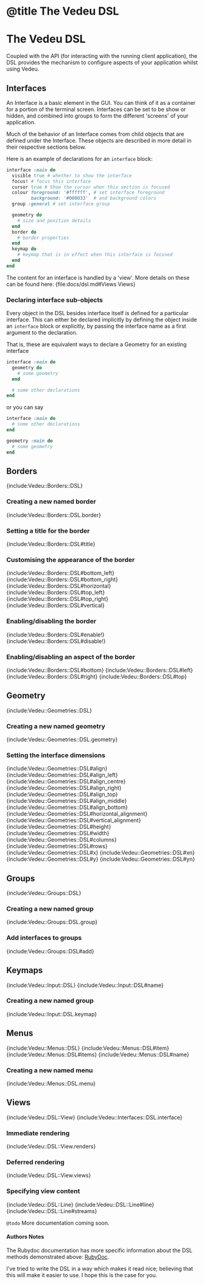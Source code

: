 # @title The Vedeu DSL
# The Vedeu DSL

Coupled with the API (for interacting with the running client
application), the DSL provides the mechanism to configure aspects of
your application whilst using Vedeu.

## Interfaces

An Interface is a basic element in the GUI. You can think of it as a
container for a portion of the terminal screen. Interfaces can be set
to be show or hidden, and combined into groups to form the different
'screens' of your application.

Much of the behavior of an Interface comes from child objects that
are defined under the Interface. These objects are described in more
detail in their respective sections below.

Here is an example of declarations for an `interface` block:

```ruby
interface :main do
  visible true # whether to show the interface
  focus! # focus this interface
  cursor true # Show the cursor when this section is focused
  colour foreground: '#ffffff', # set interface foreground
         background: '#000033'  # and background colors
  group :general # set interface group

  geometry do
    # size and position details
  end
  border do
    # border properties
  end
  keymap do
    # keymap that is in effect when this interface is focused
  end
end
```

The content for an interface is handled by a 'view'. More details on
these can be found here: {file:docs/dsl.md#Views Views}

### Declaring interface sub-objects

Every object in the DSL besides interface itself is defined for a
particular interface. This can either be declared implicitly by
defining the object inside an `interface` block or explicitly, by
passing the interface name as a first argument to the declaration.

That is, these are equivalent ways to declare a Geometry for an
existing interface

```ruby
interface :main do
  geometry do
    # some geometry
  end

  # some other declarations
end
```

or you can say

```ruby
interface :main do
  # some other declarations
end

geometry :main do
  # some geometry
end
```

## Borders

{include:Vedeu::Borders::DSL}

### Creating a new named border

{include:Vedeu::Borders::DSL.border}

### Setting a title for the border

{include:Vedeu::Borders::DSL#title}

### Customising the appearance of the border

{include:Vedeu::Borders::DSL#bottom_left}
{include:Vedeu::Borders::DSL#bottom_right}
{include:Vedeu::Borders::DSL#horizontal}
{include:Vedeu::Borders::DSL#top_left}
{include:Vedeu::Borders::DSL#top_right}
{include:Vedeu::Borders::DSL#vertical}

### Enabling/disabling the border

{include:Vedeu::Borders::DSL#enable!}
{include:Vedeu::Borders::DSL#disable!}

### Enabling/disabling an aspect of the border

{include:Vedeu::Borders::DSL#bottom}
{include:Vedeu::Borders::DSL#left}
{include:Vedeu::Borders::DSL#right}
{include:Vedeu::Borders::DSL#top}

## Geometry

{include:Vedeu::Geometries::DSL}

### Creating a new named geometry

{include:Vedeu::Geometries::DSL.geometry}

### Setting the interface dimensions

{include:Vedeu::Geometries::DSL#align}
{include:Vedeu::Geometries::DSL#align_left}
{include:Vedeu::Geometries::DSL#align_centre}
{include:Vedeu::Geometries::DSL#align_right}
{include:Vedeu::Geometries::DSL#align_top}
{include:Vedeu::Geometries::DSL#align_middle}
{include:Vedeu::Geometries::DSL#align_bottom}
{include:Vedeu::Geometries::DSL#horizontal_alignment}
{include:Vedeu::Geometries::DSL#vertical_alignment}
{include:Vedeu::Geometries::DSL#height}
{include:Vedeu::Geometries::DSL#width}
{include:Vedeu::Geometries::DSL#columns}
{include:Vedeu::Geometries::DSL#rows}
{include:Vedeu::Geometries::DSL#x}
{include:Vedeu::Geometries::DSL#xn}
{include:Vedeu::Geometries::DSL#y}
{include:Vedeu::Geometries::DSL#yn}

## Groups

{include:Vedeu::Groups::DSL}

### Creating a new named group

{include:Vedeu::Groups::DSL.group}

### Add interfaces to groups

{include:Vedeu::Groups::DSL#add}

## Keymaps

{include:Vedeu::Input::DSL}
{include:Vedeu::Input::DSL#name}

### Creating a new named group

{include:Vedeu::Input::DSL.keymap}

## Menus

{include:Vedeu::Menus::DSL}
{include:Vedeu::Menus::DSL#item}
{include:Vedeu::Menus::DSL#items}
{include:Vedeu::Menus::DSL#name}

### Creating a new named menu

{include:Vedeu::Menus::DSL.menu}

## Views

{include:Vedeu::DSL::View}
{include:Vedeu::Interfaces::DSL.interface}

### Immediate rendering

{include:Vedeu::DSL::View.renders}

### Deferred rendering

{include:Vedeu::DSL::View.views}

### Specifying view content

{include:Vedeu::DSL::Line}
{include:Vedeu::DSL::Line#line}
{include:Vedeu::DSL::Line#streams}

`@todo` More documentation coming soon.

#### Authors Notes

The Rubydoc documentation has more specific information about the DSL
methods demonstrated above: [RubyDoc](http://rubydoc.info/gems/vedeu).

I've tried to write the DSL in a way which makes it read nice;
believing that this will make it easier to use. I hope this is the
case for you.
